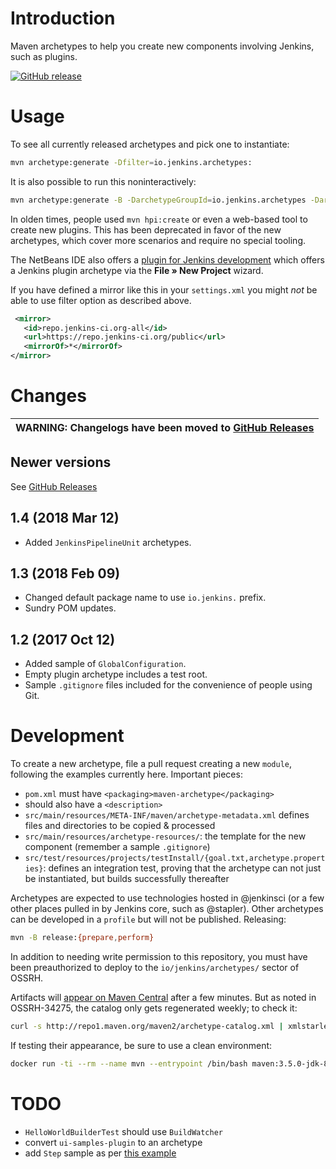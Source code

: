 # Introduction

Maven archetypes to help you create new components involving Jenkins, such as plugins.

[![GitHub release](https://img.shields.io/github/release/jenkinsci/archetypes.svg?label=release)](https://github.com/jenkinsci/archetypes/releases/latest)

# Usage

To see all currently released archetypes and pick one to instantiate:

```sh
mvn archetype:generate -Dfilter=io.jenkins.archetypes:
```

It is also possible to run this noninteractively:

```sh
mvn archetype:generate -B -DarchetypeGroupId=io.jenkins.archetypes -DarchetypeArtifactId=empty-plugin -DarchetypeVersion=1.1 -DartifactId=somefeature
```

In olden times, people used `mvn hpi:create` or even a web-based tool to create new plugins.
This has been deprecated in favor of the new archetypes, which cover more scenarios and require no special tooling.

The NetBeans IDE also offers a [plugin for Jenkins development](https://github.com/stapler/netbeans-stapler-plugin/blob/master/README.md) which offers a Jenkins plugin archetype via the **File » New Project** wizard.

If you have defined a mirror like this in your `settings.xml` you might _not_ be able to use filter option as described above.
```xml
 <mirror>
   <id>repo.jenkins-ci.org-all</id>
   <url>https://repo.jenkins-ci.org/public</url>
   <mirrorOf>*</mirrorOf>
</mirror>
```

# Changes

| WARNING: Changelogs have been moved to [GitHub Releases](https://github.com/jenkinsci/archetypes/releases) |
| --- |

## Newer versions

See [GitHub Releases](https://github.com/jenkinsci/archetypes/releases)

## 1.4 (2018 Mar 12)

* Added `JenkinsPipelineUnit` archetypes.

## 1.3 (2018 Feb 09)

* Changed default package name to use `io.jenkins.` prefix.
* Sundry POM updates.

## 1.2 (2017 Oct 12)

* Added sample of `GlobalConfiguration`.
* Empty plugin archetype includes a test root.
* Sample `.gitignore` files included for the convenience of people using Git.

# Development

To create a new archetype, file a pull request creating a new `module`, following the examples currently here. Important pieces:

* `pom.xml` must have `<packaging>maven-archetype</packaging>`
* should also have a `<description>`
* `src/main/resources/META-INF/maven/archetype-metadata.xml` defines files and directories to be copied & processed
* `src/main/resources/archetype-resources/`: the template for the new component (remember a sample `.gitignore`)
* `src/test/resources/projects/testInstall/{goal.txt,archetype.properties}`: defines an integration test, proving that the archetype can not just be instantiated, but builds successfully thereafter

Archetypes are expected to use technologies hosted in @jenkinsci (or a few other places pulled in by Jenkins core, such as @stapler).
Other archetypes can be developed in a `profile` but will not be published.
Releasing:

```sh
mvn -B release:{prepare,perform}
```

In addition to needing write permission to this repository, you must have been preauthorized to deploy to the `io/jenkins/archetypes/` sector of OSSRH.

Artifacts will [appear on Maven Central](http://repo1.maven.org/maven2/io/jenkins/archetypes/) after a few minutes.
But as noted in OSSRH-34275, the catalog only gets regenerated weekly; to check it:

```sh
curl -s http://repo1.maven.org/maven2/archetype-catalog.xml | xmlstarlet sel -R -I -t -c '//archetype[groupId="io.jenkins.archetypes"]'
```

If testing their appearance, be sure to use a clean environment:

```sh
docker run -ti --rm --name mvn --entrypoint /bin/bash maven:3.5.0-jdk-8
```

# TODO

* `HelloWorldBuilderTest` should use `BuildWatcher`
* convert `ui-samples-plugin` to an archetype
* add `Step` sample as per [this example](https://github.com/jglick/wfdev/blob/pipeline/src/main/java/demo/CountGreetingsStep.java)
